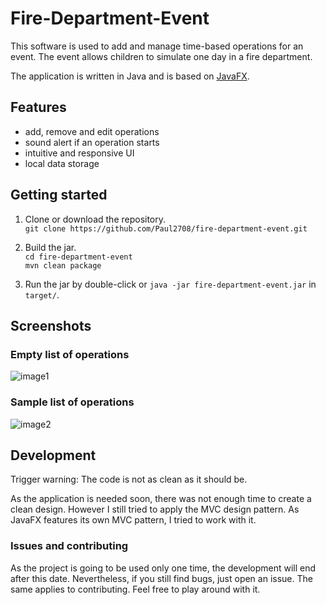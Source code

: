 # Fire-Department-Event
This software is used to add and manage time-based operations for an event.
The event allows children to simulate one day in a fire department.

The application is written in Java and is based on [JavaFX](https://openjfx.io).

## Features
- add, remove and edit operations
- sound alert if an operation starts
- intuitive and responsive UI
- local data storage

## Getting started
1. Clone or download the repository.  
`git clone https://github.com/Paul2708/fire-department-event.git`

2. Build the jar.  
  `cd fire-department-event`  
  `mvn clean package`
  
3. Run the jar by double-click or `java -jar fire-department-event.jar` in `target/`.

## Screenshots
### Empty list of operations
![image1](https://github.com/adam-p/markdown-here/raw/master/.github/images/image1.png "Empty list")

### Sample list of operations
![image2](https://github.com/adam-p/markdown-here/raw/master/.github/images/image2.png "Full list")
## Development
Trigger warning: The code is not as clean as it should be.

As the application is needed soon, there was not enough time to create a clean design.
However I still tried to apply the MVC design pattern.
As JavaFX features its own MVC pattern, I tried to work with it.

### Issues and contributing
As the project is going to be used only one time, the development will end after this date.
Nevertheless, if you still find bugs, just open an issue.
The same applies to contributing.
Feel free to play around with it.
